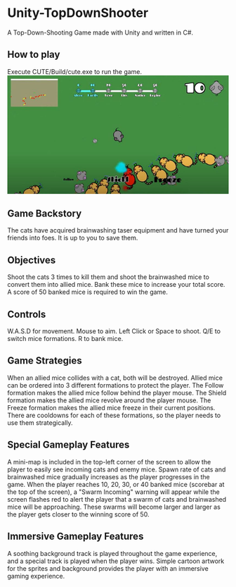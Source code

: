 # Unity-TopDownShooter
A Top-Down-Shooting Game made with Unity and written in C#.
## How to play
Execute CUTE/Build/cute.exe to run the game.
<img src="gallery.jpg">
## Game Backstory
The cats have acquired brainwashing taser equipment and have turned your friends into foes. It is up to you to save them.

## Objectives
Shoot the cats 3 times to kill them and shoot the brainwashed mice to convert them into allied mice. Bank these mice to increase your total score. A score of 50 banked mice is required to win the game.

## Controls
W.A.S.D for movement. Mouse to aim. Left Click or Space to shoot. Q/E to switch mice formations. R to bank mice.

## Game Strategies
When an allied mice collides with a cat, both will be destroyed. Allied mice can be ordered into 3 different formations to protect the player. The Follow formation makes the allied mice follow behind the player mouse. The Shield formation makes the allied mice revolve around the player mouse. The Freeze formation makes the allied mice freeze in their current positions. There are cooldowns for each of these formations, so the player needs to use them strategically.

## Special Gameplay Features
A mini-map is included in the top-left corner of the screen to allow the player to easily see incoming cats and enemy mice. Spawn rate of cats and brainwashed mice gradually increases as the player progresses in the game. When the player reaches 10, 20, 30, or 40 banked mice (scorebar at the top of the screen), a "Swarm Incoming" warning will appear while the screen flashes red to alert the player that a swarm of cats and brainwashed mice will be approaching. These swarms will become larger and larger as the player gets closer to the winning score of 50.

## Immersive Gameplay Features
A soothing background track is played throughout the game experience, and a special track is played when the player wins. Simple cartoon artwork for the sprites and background provides the player with an immersive gaming experience.
